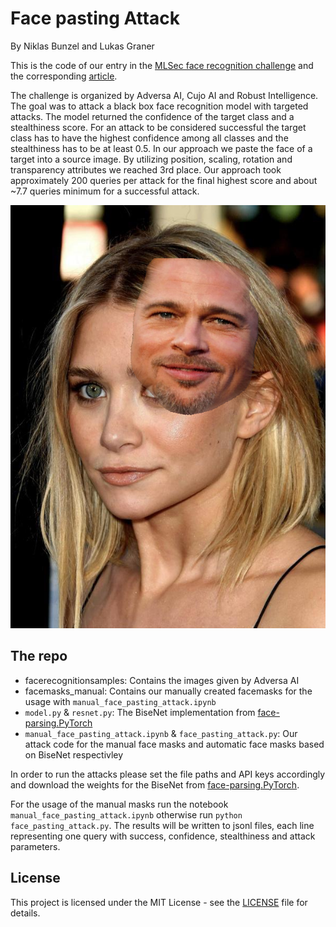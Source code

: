 # Face pasting Attack

By Niklas Bunzel and Lukas Graner

This is the code of our entry in the [MLSec face recognition challenge](https://mlsec.io/) and the corresponding [article](https://arxiv.org/abs/2210.09153).

The challenge is organized by Adversa AI, Cujo AI and Robust Intelligence. The goal was to attack a black box face recognition model with targeted attacks. 
The model returned the confidence of the target class and a stealthiness score. For an attack to be considered successful the target class has to have the highest confidence among all classes and the stealthiness has to be at least 0.5. 
In our approach we paste the face of a target into a source image. By utilizing position, scaling, rotation and transparency attributes we reached 3rd place. 
Our approach took approximately 200 queries per attack for the final highest score and about ~7.7 queries minimum for a successful attack.

![An example of a successfull attack.](0_1.png)

## The repo

* facerecognitionsamples: Contains the images given by Adversa AI
* facemasks_manual: Contains our manually created facemasks for the usage with `manual_face_pasting_attack.ipynb`
* `model.py` & `resnet.py`: The BiseNet implementation from [face-parsing.PyTorch](https://github.com/zllrunning/face-parsing.PyTorch)
* `manual_face_pasting_attack.ipynb` & `face_pasting_attack.py`: Our attack code for the manual face masks and automatic face masks based on BiseNet respectivley

In order to run the attacks please set the file paths and API keys accordingly and download the weights for the BiseNet from [face-parsing.PyTorch](https://drive.google.com/open?id=154JgKpzCPW82qINcVieuPH3fZ2e0P812).

For the usage of the manual masks run the notebook `manual_face_pasting_attack.ipynb` otherwise run `python face_pasting_attack.py`.
The results will be written to jsonl files, each line representing one query with success, confidence, stealthiness and attack parameters.

## License

This project is licensed under the MIT License - see the [LICENSE](LICENSE) file for details.